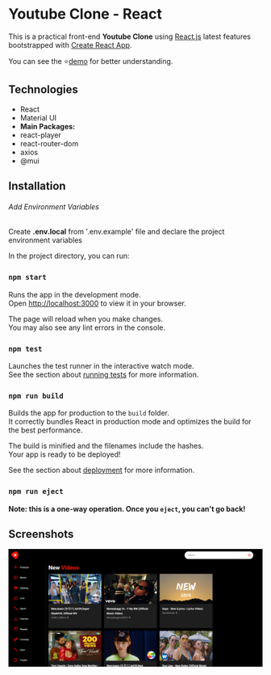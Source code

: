 # Youtube Clone - React

This is a practical front-end **Youtube Clone** using [React.js](https://reactjs.org//) latest features bootstrapped with [Create React App](https://github.com/facebook/create-react-app).

You can see the ⭐[demo](https://maxjn-netflix-clone.vercel.app/) for better understanding.

## Technologies

- React
- Material UI
- **Main Packages:**
- react-player
- react-router-dom
- axios
- @mui



## Installation

###### Add Environment Variables

Create **.env.local** from '.env.example' file and declare the project environment variables

In the project directory, you can run:

### `npm start`

Runs the app in the development mode.\
Open [http://localhost:3000](http://localhost:3000) to view it in your browser.

The page will reload when you make changes.\
You may also see any lint errors in the console.

### `npm test`

Launches the test runner in the interactive watch mode.\
See the section about [running tests](https://facebook.github.io/create-react-app/docs/running-tests) for more information.

### `npm run build`

Builds the app for production to the `build` folder.\
It correctly bundles React in production mode and optimizes the build for the best performance.

The build is minified and the filenames include the hashes.\
Your app is ready to be deployed!

See the section about [deployment](https://facebook.github.io/create-react-app/docs/deployment) for more information.

### `npm run eject`

**Note: this is a one-way operation. Once you `eject`, you can't go back!**

## Screenshots

![Cover](./public/cover.png)
